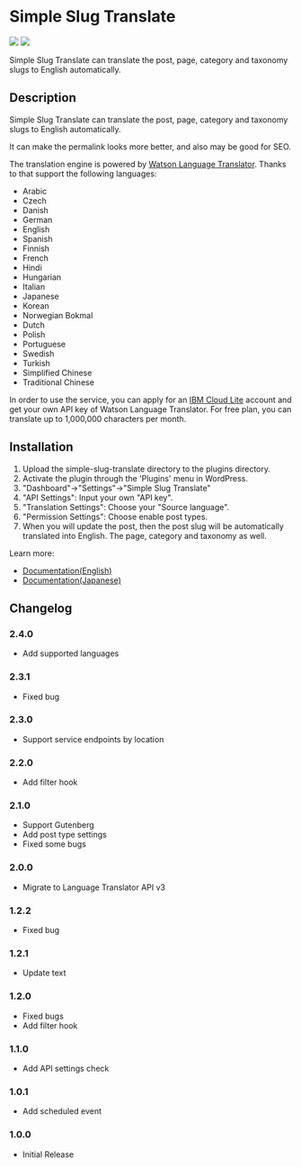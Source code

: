 # Simple Slug Translate

[![](https://img.shields.io/wordpress/plugin/v/simple-slug-translate.svg)](https://wordpress.org/plugins/simple-slug-translate/)
[![](https://ps.w.org/simple-slug-translate/assets/banner-1544x500.png)](https://wordpress.org/plugins/simple-slug-translate/)

Simple Slug Translate can translate the post, page, category and taxonomy slugs to English automatically.

## Description

Simple Slug Translate can translate the post, page, category and taxonomy slugs to English automatically.

It can make the permalink looks more better, and also may be good for SEO.

The translation engine is powered by [Watson Language Translator](https://www.ibm.com/watson/services/language-translator/). Thanks to that support the following languages:

* Arabic
* Czech
* Danish
* German
* English
* Spanish
* Finnish
* French
* Hindi
* Hungarian
* Italian
* Japanese
* Korean
* Norwegian Bokmal
* Dutch
* Polish
* Portuguese
* Swedish
* Turkish
* Simplified Chinese
* Traditional Chinese

In order to use the service, you can apply for an [IBM Cloud Lite](https://www.ibm.com/cloud/lite-account) account and get your own API key of Watson Language Translator. For free plan, you can translate up to 1,000,000 characters per month.

## Installation

1. Upload the simple-slug-translate directory to the plugins directory.
1. Activate the plugin through the 'Plugins' menu in WordPress.
1. "Dashboard"->"Settings"->"Simple Slug Translate"
1. "API Settings": Input your own "API key".
1. "Translation Settings": Choose your "Source language".
1. "Permission Settings": Choose enable post types.
1. When you will update the post, then the post slug will be automatically translated into English. The page, category and taxonomy as well.

Learn more:

* [Documentation(English)](https://github.com/ko31/simple-slug-translate/wiki/Documentation)
* [Documentation(Japanese)](https://github.com/ko31/simple-slug-translate/wiki/%E3%83%89%E3%82%AD%E3%83%A5%E3%83%A1%E3%83%B3%E3%83%88)

## Changelog

### 2.4.0

* Add supported languages

### 2.3.1

* Fixed bug

### 2.3.0

* Support service endpoints by location

### 2.2.0

* Add filter hook

### 2.1.0

* Support Gutenberg 
* Add post type settings
* Fixed some bugs

### 2.0.0

* Migrate to Language Translator API v3

### 1.2.2

* Fixed bug

### 1.2.1

* Update text

### 1.2.0

* Fixed bugs
* Add filter hook

### 1.1.0

* Add API settings check

### 1.0.1

* Add scheduled event

### 1.0.0

* Initial Release

